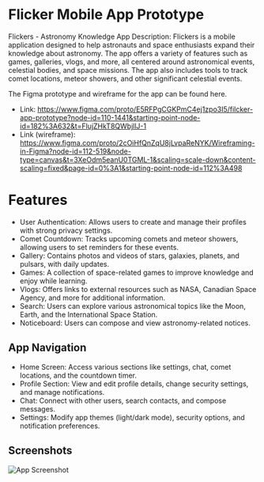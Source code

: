 
# Flicker Mobile App Prototype
Flickers - Astronomy Knowledge App
Description:
Flickers is a mobile application designed to help astronauts and space enthusiasts expand their knowledge about astronomy. The app offers a variety of features such as games, galleries, vlogs, and more, all centered around astronomical events, celestial bodies, and space missions. The app also includes tools to track comet locations, meteor showers, and other significant celestial events.

The Figma prototype and wireframe for the app can be found here.
- Link: https://www.figma.com/proto/E5RFPgCGKPmC4ej1zpo3I5/filcker-app-prototype?node-id=110-1441&starting-point-node-id=182%3A632&t=FlujZHkT8QWbjllJ-1
- Link (wireframe): https://www.figma.com/proto/2cOiHfQnZqU8jLvpaReNYK/Wireframing-in-Figma?node-id=112-519&node-type=canvas&t=3XeOdm5eanU0TGML-1&scaling=scale-down&content-scaling=fixed&page-id=0%3A1&starting-point-node-id=112%3A498



# Features
- User Authentication: Allows users to create and manage their profiles with strong privacy settings.
- Comet Countdown: Tracks upcoming comets and meteor showers, allowing users to set reminders for these events.
- Gallery: Contains photos and videos of stars, galaxies, planets, and pulsars, with daily updates.
- Games: A collection of space-related games to improve knowledge and enjoy while learning.
- Vlogs: Offers links to external resources such as NASA, Canadian Space Agency, and more for additional information.
- Search: Users can explore various astronomical topics like the Moon, Earth, and the International Space Station.
- Noticeboard: Users can compose and view astronomy-related notices.


## App Navigation

- Home Screen: Access various sections like settings, chat, comet locations, and the countdown timer.
- Profile Section: View and edit profile details, change security settings, and manage notifications.
- Chat: Connect with other users, search contacts, and compose messages.
- Settings: Modify app themes (light/dark mode), security options, and notification preferences.

## Screenshots

![App Screenshot](https://via.placeholder.com/468x300?text=App+Screenshot+Here)

